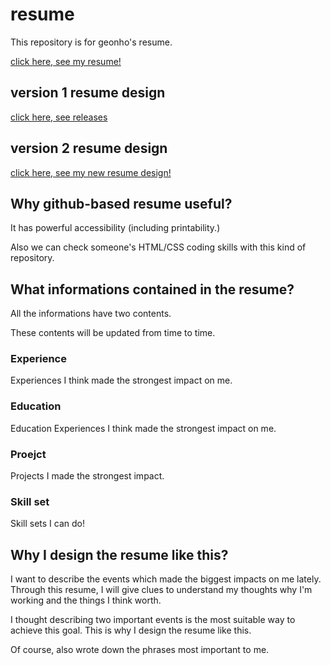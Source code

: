 # resume

This repository is for geonho's resume.

[click here, see my resume!](https://hrg921.github.io/resume/)

## version 1 resume design

[click here, see releases](https://github.com/hrg921/resume/releases)

## version 2 resume design

[click here, see my new resume design!](https://drive.google.com/file/d/1vrMlebrRSUqG5UjiVyvGkAd2blpbMbdC/view)

## Why github-based resume useful?

It has powerful accessibility (including printability.)

Also we can check someone's HTML/CSS coding skills with this kind of repository.

## What informations contained in the resume?

All the informations have two contents.

These contents will be updated from time to time.

### Experience

Experiences I think made the strongest impact on me.

### Education

Education Experiences I think made the strongest impact on me.

### Proejct

Projects I made the strongest impact.

### Skill set

Skill sets I can do!

## Why I design the resume like this?

I want to describe the events which made the biggest impacts on me lately. Through this resume, I will give clues to understand my thoughts why I'm working and the things I think worth.

I thought describing two important events is the most suitable way to achieve this goal. This is why I design the resume like this.

Of course, also wrote down the phrases most important to me.
